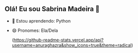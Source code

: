 ##   Olá! Eu sou Sabrina Madeira 👋

- 🌱 Estou aprendendo: Python
- 😄 Pronomes: Ela/Dela

  (https://github-readme-stats.vercel.app/api?username=anuraghazra&show_icons=true&theme=radical)
